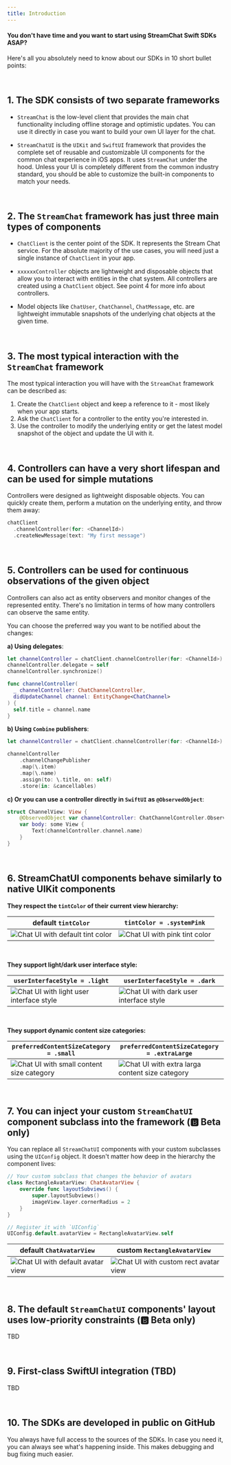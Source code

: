 ```yaml
---
title: Introduction
---
```


#### You don't have time and you want to start using StreamChat Swift SDKs ASAP? 

Here's all you absolutely need to know about our SDKs in 10 short bullet points:

<p>&nbsp;</p>

## 1. The SDK consists of two separate frameworks

- `StreamChat` is the low-level client that provides the main chat functionality including offline storage and optimistic updates. You can use it directly in case you want to build your own UI layer for the chat.

- `StreamChatUI` is the `UIKit` and `SwiftUI` framework that provides the complete set of reusable and customizable UI components for the common chat experience in iOS apps. It uses `StreamChat` under the hood. Unless your UI is completely different from the common industry standard, you should be able to customize the built-in components to match your needs.

<p>&nbsp;</p>

## 2. The `StreamChat` framework has just three main types of components

- `ChatClient` is the center point of the SDK. It represents the Stream Chat service. For the absolute majority of the use cases, you will need just a single instance of `ChatClient` in your app.

- `xxxxxxController` objects are lightweight and disposable objects that allow you to interact with entities in the chat system. All controllers are created using a `ChatClient` object. See point 4 for more info about controllers.

- Model objects like `ChatUser`, `ChatChannel`, `ChatMessage`, etc. are lightweight immutable snapshots of the underlying chat objects at the given time.

<p>&nbsp;</p>

## 3. The most typical interaction with the `StreamChat` framework

The most typical interaction you will have with the `StreamChat` framework can be described as:

1. Create the `ChatClient` object and keep a reference to it - most likely when your app starts.
2. Ask the `ChatClient` for a controller to the entity you're interested in.
3. Use the controller to modify the underlying entity or get the latest model snapshot of the object and update the UI with it.

<p>&nbsp;</p>

## 4. Controllers can have a very short lifespan and can be used for simple mutations

Controllers were designed as lightweight disposable objects. You can quickly create them, perform a mutation on the underlying entity, and throw them away:
```swift
chatClient
  .channelController(for: <ChannelId>)
  .createNewMessage(text: "My first message")
```

<p>&nbsp;</p>

## 5. Controllers can be used for continuous observations of the given object

Controllers can also act as entity observers and monitor changes of the represented entity. There's no limitation in terms of how many controllers can observe the same entity.

You can choose the preferred way you want to be notified about the changes:

**a) Using delegates**:

```swift
let channelController = chatClient.channelController(for: <ChannelId>)
channelController.delegate = self
channelController.synchronize()

func channelController(
  _ channelController: ChatChannelController,
  didUpdateChannel channel: EntityChange<ChatChannel>
) {
  self.title = channel.name
}
```

**b) Using `Combine` publishers**:

```swift
let channelController = chatClient.channelController(for: <ChannelId>)

channelController
    .channelChangePublisher
    .map(\.item)
    .map(\.name)
    .assign(to: \.title, on: self)
    .store(in: &cancellables)
```

**c) Or you can use a controller directly in `SwiftUI` as `@ObservedObject`**:

```swift
struct ChannelView: View {
    @ObservedObject var channelController: ChatChannelController.ObservableObject
    var body: some View {
        Text(channelController.channel.name)
    }
}
```

<p>&nbsp;</p>

## 6. **StreamChatUI** components behave similarly to native UIKit components

**They respect the `tintColor` of their current view hierarchy:**

| default `tintColor`  | `tintColor = .systemPink` |
| ------------- | ------------- |
| ![Chat UI with default tint color](assets/blue-tint.png)  | ![Chat UI with pink tint color](assets/pink-tint.png)  |

<p>&nbsp;</p>

**They support light/dark user interface style:**

| `userInterfaceStyle = .light`  | `userInterfaceStyle = .dark` |
| ------------- | ------------- |
|  ![Chat UI with light user interface style](assets/user-interface-style-light.png)  | ![Chat UI with dark user interface style](assets/user-interface-style-dark.png)  |

<p>&nbsp;</p>

**They support dynamic content size categories:**

| `preferredContentSizeCategory = .small`  | `preferredContentSizeCategory = .extraLarge` |
| ------------- | ------------- |
|  ![Chat UI with small content size category](assets/content-size-small.png)  | ![Chat UI with extra larga content size category](assets/content-size-extra-large.png)  |

<p>&nbsp;</p>

## 7. You can inject your custom `StreamChatUI` component subclass into the framework (🅱️ Beta only)

You can replace all `StreamChatUI` components with your custom subclasses using the `UIConfig` object. It doesn't matter how deep in the hierarchy the component lives:

```swift
// Your custom subclass that changes the behavior of avatars
class RectangleAvatarView: ChatAvatarView { 
    override func layoutSubviews() {
        super.layoutSubviews()
        imageView.layer.cornerRadius = 2
    }
}

// Register it with `UIConfig`
UIConfig.default.avatarView = RectangleAvatarView.self
```

| default `ChatAvatarView`  | custom `RectangleAvatarView ` |
| ------------- | ------------- |
|  ![Chat UI with default avatar view](assets/default-avatars.png)  | ![Chat UI with custom rect avatar view](assets/rect-avatars.png)  |

<p>&nbsp;</p>

## 8.  The default `StreamChatUI` components' layout uses low-priority constraints (🅱️ Beta only)

TBD

<p>&nbsp;</p>

## 9. First-class SwiftUI integration (TBD)

TBD

<p>&nbsp;</p>

## 10. The SDKs are developed in public on GitHub

You always have full access to the sources of the SDKs. In case you need it, you can always see what's happening inside. This makes debugging and bug fixing much easier.